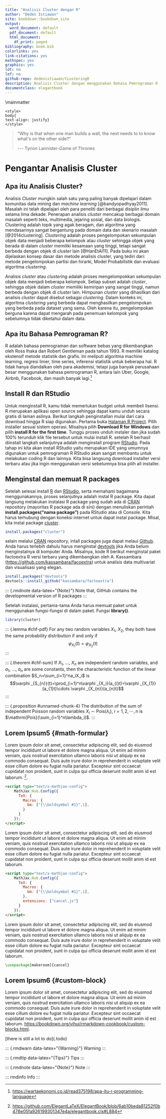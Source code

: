 ```yaml
---
title: "Analisis Cluster dengan R"
author: "Deden Istiawan"
site: bookdown::bookdown_site
output:
  word_document: default
  pdf_document: default
  html_document:
    df_print: paged
bibliography: book.bib
colorlinks: yes
link-citations: yes
mathspec: yes
graphics: yes
lot: no
lof: no
github-repo: dedenistiawan/CLusteringR
description: Analisis Cluster dengan menggunakan Bahasa Pemrograman R
documentclass: elegantbook
---
```


\mainmatter

```{=html}
<style>
body{
text-align: justify}
</style>
```
> "Why is that when one man builds a wall, the next needs to to know what's on the other side?"
>
> --- Tyrion Lannister-Game of Thrones

# Pengantar Analisis Cluster

## Apa itu Analisis Cluster?

Analisis *Cluster* mungkin salah satu yang paling banyak dipelajari dalam komunitas data mining dan *machine learning* [@bandyopadhyay2011]. Masalah ini telah dipelajari oleh para peneliti dari berbagai disiplin ilmu selama lima dekade. Penerapan analisis *cluster* mencakup berbagai domain masalah seperti teks, multimedia, jejaring sosial, dan data biologis. Clustering adalah topik yang agak beragam, dan algoritma yang mendasarinya sangat bergantung pada domain data dan skenario masalah [@2014clustering]. *Clustering* adalah proses pengelompokan sekumpulan objek data menjadi beberapa kelompok atau *cluster* sehingga objek yang berada di dalam *cluster* memiliki kesamaan yang tinggi, tetapi sangat berbeda dengan objek di *cluster* lain [@HanEtAl11]. Pada buku ini akan dijelaskan konsep dasar dan metode analisis cluster, yang tediri dari: metode pengelompokan partisi dan hirarki, Model Probabilistik dan evaluasi algoritma *clustering*.

Analisis *cluster* atau *clustering* adalah proses mengelompokkan sekumpulan objek data menjadi beberapa kelompok. Setiap subset adalah *cluster*, sehingga objek dalam *cluster* memiliki kemiripan yang sangat tinggi, namun berbeda dengan objek di *cluster* lain. Himpunan *cluster* yang dihasilkan dari analisis *cluster* dapat disebut sebagai *clustering*. Dalam konteks ini, algoritma *clustering* yang berbeda dapat menghasilkan pengelompokan yang berbeda pada dataset yang sama. Oleh karena itu, pengelompokan berguna karena dapat mengarah pada penemuan kelompok yang sebelumnya tidak diketahui dalam data.

## Apa itu Bahasa Pemrograman R?

R adalah bahasa pemrograman dan software bebas yang dikembangkan oleh Ross Ihaka dan Robert Gentleman pada tahun 1993. R memiliki katalog ekstensif metode statistik dan grafis. Ini meliputi algoritma machine learning, regresi linier, time series, inferensi statistik untuk beberapa hal. R tidak hanya diandalkan oleh para akademisi, tetapi juga banyak perusahaan besar menggunakan bahasa pemrograman R, antara lain Uber, Google, Airbnb, Facebook, dan masih banyak lagi.[^index-1]

[^index-1]: <https://wartaekonomi.co.id/read375198/apa-itu-r-programming-language>

## Install R dan RStudio

Untuk menginstall R, kamu tidak memerlukan budget untuk membeli lisensi. R merupakan aplikasi open source sehingga dapat kamu unduh secara gratis di laman aslinya. Berikut langkah penginstallan mulai dari cara download hingga R siap digunakan. Pertama buka [Halaman R Project](https://cran.r-project.org/). Pilih installer sesuai sistem operasi. Misalnya pilih **Download R for Windows** dan pilih **install R for the first time**. Tunggu proses unduh instaler dan jika sudah 100% terunduh klik file tersebut untuk mulai install R. setelah R berhasil diinstall langkah selanjutnya adalah menginstall program [RStudio](https://posit.co/download/rstudio-desktop/). Pada tahap ini kita akan install RStudio yaitu merupakan IDE yang umumnya digunakan untuk pemrograman R RStudio akan sangat membantu untuk melakukan coding R dan lainnya. Kita bisa langsung download installer versi terbaru atau jika ingin menggunakan versi sebelumnya bisa pilih all installer.

## Menginstal dan memuat R packages

Setelah selesai instalI [R](https://cran.r-project.org/) dan [RStudio](https://posit.co/download/rstudio-desktop/), serta memahami bagaimana menggunakannya, proses selanjutnya adalah instal R package. Kita dapat langsung melakukan instalasi R package yang sudah ada di [CRAN](https://cran.r-project.org/) repository (mayoritas R package ada di sini) dengan menuliskan perintah **install.packages(“nama package”)** pada RStudio atau di Console. Kita harus terhubung dengan koneksi internet untuk dapat instal package. Misal, kita instal package [*cluster*](https://cran.r-project.org/web/packages/cluster/index.html).


``` r
install.packages("cluster")
```

selain melalui [CRAN](https://cran.r-project.org/) repository, intall packages juga dapat melaui [Github](https://github.com/). Anda harus terlebih dahulu harus menginstal [devtools](https://cran.r-project.org/web/packages/devtools/index.html) jika Anda belum menginstalnya di komputer Anda. Misalnya, kode R berikut menginstal paket factoextra R versi terbaru yang dikembangkan oleh A. Kassambara (<https://github.com/kassambara/facoextra>) untuk analisis data multivariat dan visualisasi yang elegan.


``` r
install.packages("devtools")
devtools::install_github("kassambara/factoextra")
```

::: {.rmdnote data-latex="{Note}"}
Note that, GitHub contains the developmental version of R packages
:::

Setelah instalasi, pertama-tama Anda harus memuat paket untuk menggunakan fungsi-fungsi di dalam paket. Fungsi **library()**.


``` r
library(cluster)
```

::: {.lemma #chf-pdf}
For any two random variables $X_1$, $X_2$, they both have the same probability distribution if and only if
$$\varphi _{X_1}(t)=\varphi _{X_2}(t)$$
:::

::: {.theorem #chf-sum}
If $X_1$, ..., $X_n$ are independent random variables, and $a_1$, ..., $a_n$ are some constants, then the characteristic function of the linear combination $S_n=\sum_{i=1}^na_iX_i$ is
$$\varphi _{S_{n}}(t)=\prod_{i=1}^n\varphi _{X_i}(a_{i}t)=\varphi _{X_{1}}(a_{1}t)\cdots \varphi _{X_{n}}(a_{n}t)$$
:::

::: {.proposition #unnamed-chunk-4}
The distribution of the sum of independent Poisson random variables $X_i \sim \mathrm{Pois}(\lambda_i),\: i=1,2,\cdots,n$ is $\mathrm{Pois}(\sum_{i=1}^n\lambda_i)$.
:::

## Lorem Ipsum5 {#math-formular}

Lorem ipsum dolor sit amet, consectetur adipiscing elit, sed do eiusmod tempor incididunt ut labore et dolore magna aliqua. Ut enim ad minim veniam, quis nostrud exercitation ullamco laboris nisi ut aliquip ex ea commodo consequat. Duis aute irure dolor in reprehenderit in voluptate velit esse cillum dolore eu fugiat nulla pariatur. Excepteur sint occaecat cupidatat non proident, sunt in culpa qui officia deserunt mollit anim id est laborum. [^index-2].

[^index-2]: <https://github.com/ElegantLaTeX/ElegantBook/blob/6ab10beda81252f0b478e05fa926199301347e4a/elegantbook.cls#L884>

``` html
<script type="text/x-mathjax-config">
    MathJax.Hub.Config({
      TeX: {
        Macros: {
          bm: ["{\\boldsymbol #1}",1],
        }
      }
    });
</script>
```

Lorem ipsum dolor sit amet, consectetur adipiscing elit, sed do eiusmod tempor incididunt ut labore et dolore magna aliqua. Ut enim ad minim veniam, quis nostrud exercitation ullamco laboris nisi ut aliquip ex ea commodo consequat. Duis aute irure dolor in reprehenderit in voluptate velit esse cillum dolore eu fugiat nulla pariatur. Excepteur sint occaecat cupidatat non proident, sunt in culpa qui officia deserunt mollit anim id est laborum.

``` html
<script type="text/x-mathjax-config">
    MathJax.Hub.Config({
      TeX: {
        Macros: {
          bm: ["{\\boldsymbol #1}",1],
        },
        extensions: ["cancel.js"]
      }
    });
</script>
```

Lorem ipsum dolor sit amet, consectetur adipiscing elit, sed do eiusmod tempor incididunt ut labore et dolore magna aliqua. Ut enim ad minim veniam, quis nostrud exercitation ullamco laboris nisi ut aliquip ex ea commodo consequat. Duis aute irure dolor in reprehenderit in voluptate velit esse cillum dolore eu fugiat nulla pariatur. Excepteur sint occaecat cupidatat non proident, sunt in culpa qui officia deserunt mollit anim id est laborum.

``` latex
\usepackage[makeroom]{cancel}
```

## Lorem Ipsum6 {#custom-block}

Lorem ipsum dolor sit amet, consectetur adipiscing elit, sed do eiusmod tempor incididunt ut labore et dolore magna aliqua. Ut enim ad minim veniam, quis nostrud exercitation ullamco laboris nisi ut aliquip ex ea commodo consequat. Duis aute irure dolor in reprehenderit in voluptate velit esse cillum dolore eu fugiat nulla pariatur. Excepteur sint occaecat cupidatat non proident, sunt in culpa qui officia deserunt mollit anim id est laborum. <https://bookdown.org/yihui/rmarkdown-cookbook/custom-blocks.html>.

[there is still a lot to do]{.todo}

::: {.rmdwarn data-latex="{Warning}"}
Warning
:::

::: {.rmdtip data-latex="{Tips}"}
Tips
:::

::: {.rmdnote data-latex="{Note}"}
Note
:::

::: rmdinfo
Info
:::
